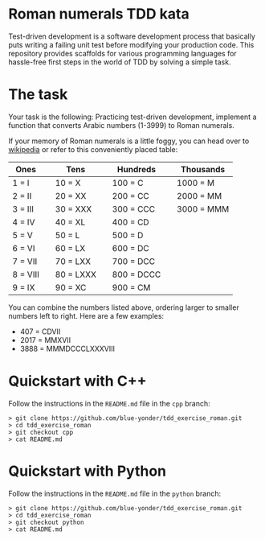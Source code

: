 # Roman numerals TDD kata

Test-driven development is a software development process that
basically puts writing a failing unit test before modifying your
production code. This repository provides scaffolds for various
programming languages for hassle-free first steps in the world
of TDD by solving a simple task.

# The task

Your task is the following: Practicing test-driven development,
implement a function that converts Arabic numbers (1-3999) to
Roman numerals.

If your memory of Roman numerals is a little foggy, you can head over
to [wikipedia](https://en.wikipedia.org/wiki/Roman_numerals)
or refer to this conveniently placed table:

| Ones     |   | Tens      |   | Hundreds   |   | Thousands  |
|----------|---|-----------|---|------------|---|------------|
| 1 = I    |   | 10 = X    |   | 100 = C    |   | 1000 = M   |
| 2 = II   |   | 20 = XX   |   | 200 = CC   |   | 2000 = MM  |
| 3 = III  |   | 30 = XXX  |   | 300 = CCC  |   | 3000 = MMM |
| 4 = IV   |   | 40 = XL   |   | 400 = CD   |   |            |
| 5 = V    |   | 50 = L    |   | 500 = D    |   |            |
| 6 = VI   |   | 60 = LX   |   | 600 = DC   |   |            |
| 7 = VII  |   | 70 = LXX  |   | 700 = DCC  |   |            |
| 8 = VIII |   | 80 = LXXX |   | 800 = DCCC |   |            |
| 9 = IX   |   | 90 = XC   |   | 900 = CM   |   |            |

You can combine the numbers listed above, ordering larger to smaller
numbers left to right. Here are a few examples:

*   407 = CDVII
*   2017 = MMXVII
*   3888 = MMMDCCCLXXXVIII


# Quickstart with C++

Follow the instructions in the `README.md` file in the `cpp` branch:

```
> git clone https://github.com/blue-yonder/tdd_exercise_roman.git
> cd tdd_exercise_roman
> git checkout cpp
> cat README.md
```


# Quickstart with Python

Follow the instructions in the `README.md` file in the `python` branch:

```
> git clone https://github.com/blue-yonder/tdd_exercise_roman.git
> cd tdd_exercise_roman
> git checkout python
> cat README.md
```
